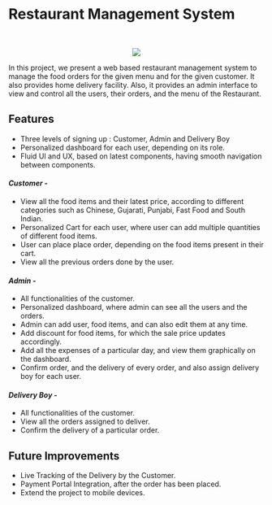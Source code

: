 # Restaurant Management System

<br/>
<p align="center">
  <img src="https://github.com/devman-AI/Django-Restaurant-Management-System/blob/master/media/intro.PNG">
</p>

In this project, we present a web based restaurant management system to manage the food orders for the given menu and for the given customer. It also provides home delivery facility. Also, it provides an admin interface to view and control all the users, their orders, and the menu of the Restaurant. 

## Features
* Three levels of signing up : Customer, Admin and Delivery Boy
* Personalized dashboard for each user, depending on its role.
* Fluid UI and UX, based on latest components, having smooth navigation between components.

#### *Customer -* 
* View all the food items and their latest price, according to different categories such as Chinese, Gujarati, Punjabi, Fast Food and South Indian.
* Personalized Cart for each user, where user can add multiple quantities of different food items.
* User can place place order, depending on the food items present in their cart.
* View all the previous orders done by the user.

#### *Admin -* 
* All functionalities of the customer.
* Personalized dashboard, where admin can see all the users and the orders.
* Admin can add user, food items, and can also edit them at any time.
* Add discount for food items, for which the sale price updates accordingly.
* Add all the expenses of a particular day, and view them graphically on the dashboard.
* Confirm order, and the delivery of every order, and also assign delivery boy for each user.

#### *Delivery Boy -* 
* All functionalities of the customer.
* View all the orders assigned to deliver.
* Confirm the delivery of a particular order.

## Future Improvements
* Live Tracking of the Delivery by the Customer.
* Payment Portal Integration, after the order has been placed.
* Extend the project to mobile devices.



